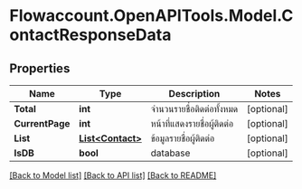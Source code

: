 
# Flowaccount.OpenAPITools.Model.ContactResponseData

## Properties

Name | Type | Description | Notes
------------ | ------------- | ------------- | -------------
**Total** | **int** | จำนวนรายชื่อติดต่อทั้งหมด | [optional] 
**CurrentPage** | **int** | หน้าที่แสดงรายชื่อผู้ติดต่อ | [optional] 
**List** | [**List&lt;Contact&gt;**](Contact.md) | ข้อมูลรายชื่อผู้ติดต่อ | [optional] 
**IsDB** | **bool** | database | [optional] 

[[Back to Model list]](../README.md#documentation-for-models)
[[Back to API list]](../README.md#documentation-for-api-endpoints)
[[Back to README]](../README.md)

